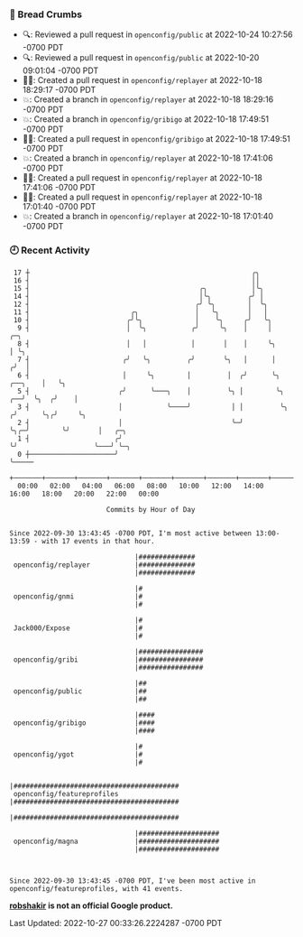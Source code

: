 ### 🍞 Bread Crumbs

 * 🔍: Reviewed a pull request in  `openconfig/public` at 2022-10-24 10:27:56 -0700 PDT
 * 🔍: Reviewed a pull request in  `openconfig/public` at 2022-10-20 09:01:04 -0700 PDT
 * ✍🏼: Created a pull request in `openconfig/replayer` at 2022-10-18 18:29:17 -0700 PDT
 * 💥: Created a branch in `openconfig/replayer` at 2022-10-18 18:29:16 -0700 PDT
 * 💥: Created a branch in `openconfig/gribigo` at 2022-10-18 17:49:51 -0700 PDT
 * ✍🏼: Created a pull request in `openconfig/gribigo` at 2022-10-18 17:49:51 -0700 PDT
 * 💥: Created a branch in `openconfig/replayer` at 2022-10-18 17:41:06 -0700 PDT
 * ✍🏼: Created a pull request in `openconfig/replayer` at 2022-10-18 17:41:06 -0700 PDT
 * ✍🏼: Created a pull request in `openconfig/replayer` at 2022-10-18 17:01:40 -0700 PDT
 * 💥: Created a branch in `openconfig/replayer` at 2022-10-18 17:01:40 -0700 PDT

### 🕘 Recent Activity
```
 17 ┼                                                       ╭╮
 16 ┤                                                       ││
 15 ┤                                          ╭╮           │╰╮
 14 ┤                                          │╰╮         ╭╯ │
 12 ┤                                         ╭╯ ╰╮        │  ╰╮
 11 ┤                         ╭╮              │   ╰╮       │   │
 10 ┤                        ╭╯╰╮             │    ╰╮     ╭╯   ╰╮
  9 ┤                        │  ╰╮           ╭╯     ╰╮    │     │                    ╭─╮
  8 ┤                        │   │           │       │    │     ╰╮                   │ ╰╮
  7 ┤                       ╭╯   ╰╮         ╭╯       ╰╮   │      │                  ╭╯  │
  6 ┤                       │     ╰╮        │         │  ╭╯      ╰╮         ╭──╮    │   ╰╮
  5 ┤                      ╭╯      ╰───╮    │         ╰╮ │        ╰╮     ╭──╯  ╰╮  ╭╯    │
  3 ┤                      │           ╰────╯          │ │         ╰╮   ╭╯      ╰╮╭╯     ╰╮
  2 ┤                      │                           ╰─╯          ╰╮╭─╯        ╰╯       │   ╭─╮
  1 ┤                     ╭╯                                         ╰╯                   ╰───╯ ╰─╮
  0 ┼─────────────────────╯                                                                       ╰─────
    +───────+───────+───────+───────+───────+───────+───────+───────+───────+───────+───────+───────+────
  00:00   02:00   04:00   06:00   08:00   10:00   12:00   14:00   16:00   18:00   20:00   22:00   00:00   

						Commits by Hour of Day


Since 2022-09-30 13:43:45 -0700 PDT, I'm most active between 13:00-13:59 - with 17 events in that hour.

```



```
                               |##############
 openconfig/replayer           |##############
                               |##############

                               |#
 openconfig/gnmi               |#
                               |#

                               |#
 Jack000/Expose                |#
                               |#

                               |################
 openconfig/gribi              |################
                               |################

                               |##
 openconfig/public             |##
                               |##

                               |####
 openconfig/gribigo            |####
                               |####

                               |#
 openconfig/ygot               |#
                               |#

                               |#########################################
 openconfig/featureprofiles    |#########################################
                               |#########################################

                               |####################
 openconfig/magna              |####################
                               |####################



Since 2022-09-30 13:43:45 -0700 PDT, I've been most active in openconfig/featureprofiles, with 41 events.

```
**[robshakir](mailto:robjs@google.com) is not an official Google product.**  


Last Updated: 2022-10-27 00:33:26.2224287 -0700 PDT
